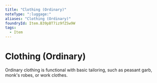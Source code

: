 ```yaml
---
title: "Clothing (Ordinary)"
noteType: ":luggage:"
aliases: "Clothing (Ordinary)"
foundryId: Item.B39pBT7iz9fZSw9W
tags:
  - Item
---
```


# Clothing (Ordinary)

Ordinary clothing is functional with basic tailoring, such as peasant garb, monk's robes, or work clothes.
